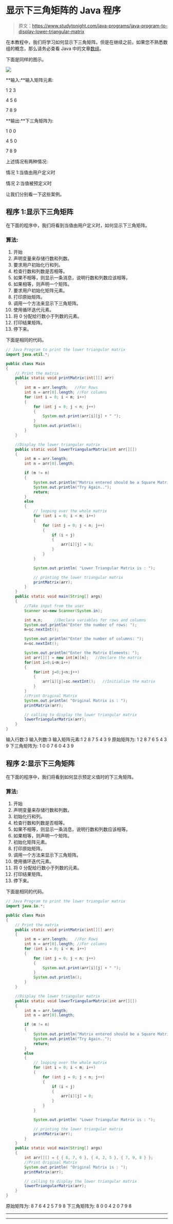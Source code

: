 # 显示下三角矩阵的 Java 程序

> 原文：<https://www.studytonight.com/java-programs/java-program-to-display-lower-triangular-matrix>

在本教程中，我们将学习如何显示下三角矩阵。但是在继续之前，如果您不熟悉数组的概念，那么请务必查看 Java 中的文章[数组](https://www.studytonight.com/java/array.php)。

下面是同样的图示。

![](img/5ec47e925afb1f95dbb31eb760e09f41.png)

**输入:**输入矩阵元素:

1 2 3

4 5 6

7 8 9

**输出:**下三角矩阵为:

1 0 0

4 5 0

7 8 9

上述情况有两种情况:

情况 1:当值由用户定义时

情况 2:当值被预定义时

让我们分别看一下这些案例。

## 程序 1:显示下三角矩阵

在下面的程序中，我们将看到当值由用户定义时，如何显示下三角矩阵。

### 算法:

1.  开始
2.  声明变量来存储行数和列数。
3.  要求用户初始化行和列。
4.  检查行数和列数是否相等。
5.  如果不相等，则显示一条消息，说明行数和列数应该相等。
6.  如果相等，则声明一个矩阵。
7.  要求用户初始化矩阵元素。
8.  打印原始矩阵。
9.  调用一个方法来显示下三角矩阵。
10.  使用循环迭代元素。
11.  将 0 分配给行数小于列数的元素。
12.  打印结果矩阵。
13.  停下来。

下面是相同的代码。

```java
// Java Program to print the lower triangular matrix 
import java.util.*; 

public class Main 
{ 
    // Print the matrix 
    public static void printMatrix(int[][] arr) 
    { 
        int m = arr.length;   //For Rows
        int n = arr[0].length; //For columns
        for (int i = 0; i < m; i++) 
        { 
            for (int j = 0; j < n; j++) 
            {
                System.out.print(arr[i][j] + " "); 
            }    
            System.out.println(); 
        } 
    } 

    //Display the lower triangular matrix
    public static void lowerTriangularMatrix(int arr[][]) 
    { 
        int m = arr.length; 
        int n = arr[0].length; 

        if (m != n) 
        { 
            System.out.println("Matrix entered should be a Square Matrix");
            System.out.println("Try Again..");
            return; 
        } 
        else 
        { 
            // looping over the whole matrix 
            for (int i = 0; i < m; i++) 
            { 
                for (int j = 0; j < n; j++) 
                { 
                    if (i < j) 
                    { 
                        arr[i][j] = 0; 
                    } 
                } 
            } 

            System.out.println( "Lower Triangular Matrix is : "); 

            // printing the lower triangular matrix 
            printMatrix(arr); 
        } 
    } 
    public static void main(String[] args) 
    { 
        //Take input from the user
        Scanner sc=new Scanner(System.in);

        int m,n;     //Declare variables for rows and columns
        System.out.println("Enter the number of rows: ");
        m=sc.nextInt();

        System.out.println("Enter the number of columns: ");
        n=sc.nextInt();

        System.out.println("Enter the Matrix Elements: ");
        int arr[][] = new int[m][n];   //Declare the matrix
        for(int i=0;i<m;i++)
        {
            for(int j=0;j<n;j++)
            {
                arr[i][j]=sc.nextInt();   //Initialize the matrix
            }
        }
        //Print Original Matrix
        System.out.println( "Original Matrix is : "); 
        printMatrix(arr); 

        // calling to display the lower triangular matrix
        lowerTriangularMatrix(arr); 
    } 
}
```

输入行数:3
输入列数:3
输入矩阵元素:1 2 8 7 5 4 3 9
原始矩阵为:
1 2 8
7 6 5
4 3 9
下三角矩阵为:
1 0 0
7 6 0
4 3 9

## 程序 2:显示下三角矩阵

在下面的程序中，我们将看到如何显示预定义值时的下三角矩阵。

### 算法:

1.  开始
2.  声明变量来存储行数和列数。
3.  初始化行和列。
4.  检查行数和列数是否相等。
5.  如果不相等，则显示一条消息，说明行数和列数应该相等。
6.  如果相等，则声明一个矩阵。
7.  初始化矩阵元素。
8.  打印原始矩阵。
9.  调用一个方法来显示下三角矩阵。
10.  使用循环迭代元素。
11.  将 0 分配给行数小于列数的元素。
12.  打印结果矩阵。
13.  停下来。

下面是相同的代码。

```java
// Java Program to print the lower triangular matrix 
import java.io.*; 

public class Main 
{ 
    // Print the matrix 
    public static void printMatrix(int[][] arr) 
    { 
        int m = arr.length;   //For Rows
        int n = arr[0].length; //For columns
        for (int i = 0; i < m; i++) 
        { 
            for (int j = 0; j < n; j++) 
            {
                System.out.print(arr[i][j] + " "); 
            }    
            System.out.println(); 
        } 
    } 

    //Display the lower triangular matrix
    public static void lowerTriangularMatrix(int arr[][]) 
    { 
        int m = arr.length; 
        int n = arr[0].length; 

        if (m != n) 
        { 
            System.out.println("Matrix entered should be a Square Matrix");
            System.out.println("Try Again..");
            return; 
        } 
        else 
        { 
            // looping over the whole matrix 
            for (int i = 0; i < m; i++) 
            { 
                for (int j = 0; j < n; j++) 
                { 
                    if (i < j) 
                    { 
                        arr[i][j] = 0; 
                    } 
                } 
            } 

            System.out.println( "Lower Triangular Matrix is : "); 

            // printing the lower triangular matrix 
            printMatrix(arr); 
        } 
    } 
    public static void main(String[] args) 
    { 
        int arr[][] = { { 8, 7, 6 }, { 4, 2, 5 }, { 7, 9, 8 } }; 
        //Print Original Matrix
        System.out.println( "Original Matrix is : "); 
        printMatrix(arr); 

        // calling to display the lower triangular matrix
        lowerTriangularMatrix(arr); 
    } 
}
```

原始矩阵为:
8 7 6
4 2 5
7 9 8
下三角矩阵为:
8 0 0
4 2 0
7 9 8

* * *

* * *